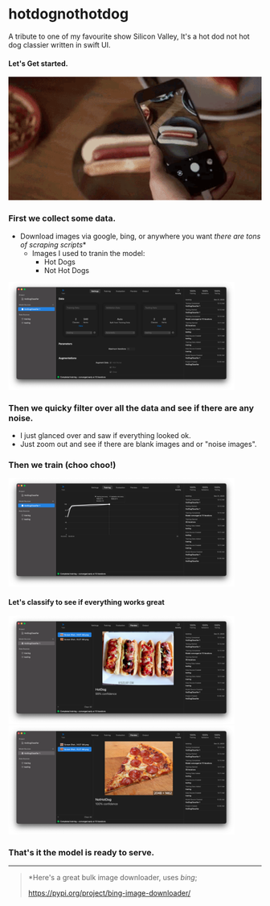 # hotdognothotdog
A tribute to one of my favourite show Silicon Valley, It's a hot dod not hot dog classier written in swift UI.

#### Let's Get started.
<img src="https://raw.githubusercontent.com/Aayush9029/hotdognothotdog/main/readme-assets/yang-gif.gif">

### First we collect some data.
 - Download images via google, bing, or anywhere you want *there are tons of scraping scripts**
   - Images I used to tranin the model:
      - Hot Dogs
      - Not Hot Dogs
<img src="https://raw.githubusercontent.com/Aayush9029/hotdognothotdog/main/readme-assets/data-coreml.png" width="450px">

### Then we quicky filter over all the data and see if there are any noise.
  - I just glanced over and saw if everything looked ok. 
  - Just zoom out and see if there are blank images and or "noise images".
  
### Then we train (choo choo!)

<img src="https://raw.githubusercontent.com/Aayush9029/hotdognothotdog/main/readme-assets/traning-ml.png" width="450px">

#### Let's classify to see if everything works great

<img src="https://raw.githubusercontent.com/Aayush9029/hotdognothotdog/main/readme-assets/hotdog-yes.png" width="450px">
<img src="https://raw.githubusercontent.com/Aayush9029/hotdognothotdog/main/readme-assets/pizza-not.png" width="450px">


### That's it the model is ready to serve.

---
> *Here's a great bulk image downloader, uses *bing*;
>
> https://pypi.org/project/bing-image-downloader/
